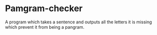 # Pamgram-checker
A program which takes a sentence and outputs all the letters it is missing which prevent it from being a pangram.
